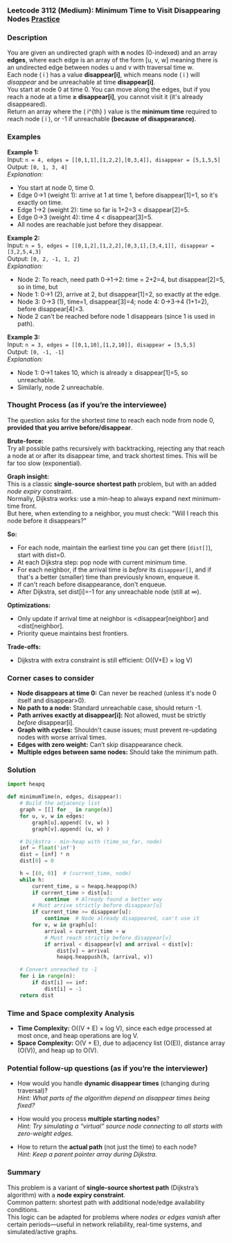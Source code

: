### Leetcode 3112 (Medium): Minimum Time to Visit Disappearing Nodes [Practice](https://leetcode.com/problems/minimum-time-to-visit-disappearing-nodes)

### Description  
You are given an undirected graph with **n** nodes (0-indexed) and an array **edges**, where each edge is an array of the form [u, v, w] meaning there is an undirected edge between nodes u and v with traversal time w.  
Each node \( i \) has a value **disappear[i]**, which means node \( i \) will *disappear* and be unreachable at time **disappear[i]**.  
You start at node 0 at time 0. You can move along the edges, but if you reach a node at a time **≥ disappear[i]**, you cannot visit it (it's already disappeared).  
Return an array where the \( i^{th} \) value is the **minimum time** required to reach node \( i \), or -1 if unreachable **(because of disappearance)**.

### Examples  

**Example 1:**  
Input: `n = 4, edges = [[0,1,1],[1,2,2],[0,3,4]], disappear = [5,1,5,5]`  
Output: `[0, 1, 3, 4]`  
*Explanation:*
- You start at node 0, time 0.
- Edge 0→1 (weight 1): arrive at 1 at time 1, before disappear[1]=1, so it's exactly on time.
- Edge 1→2 (weight 2): time so far is 1+2=3 < disappear[2]=5.
- Edge 0→3 (weight 4): time 4 < disappear[3]=5.
- All nodes are reachable just before they disappear.

**Example 2:**  
Input: `n = 5, edges = [[0,1,2],[1,2,2],[0,3,1],[3,4,1]], disappear = [3,2,5,4,3]`  
Output: `[0, 2, -1, 1, 2]`  
*Explanation:*
- Node 2: To reach, need path 0→1→2: time = 2+2=4, but disappear[2]=5, so in time, but
- Node 1: 0→1 (2), arrive at 2, but disappear[1]=2, so exactly at the edge.
- Node 3: 0→3 (1), time=1, disappear[3]=4; node 4: 0→3→4 (1+1=2), before disappear[4]=3.
- Node 2 can't be reached before node 1 disappears (since 1 is used in path).

**Example 3:**  
Input: `n = 3, edges = [[0,1,10],[1,2,10]], disappear = [5,5,5]`  
Output: `[0, -1, -1]`  
*Explanation:*  
- Node 1: 0→1 takes 10, which is already ≥ disappear[1]=5, so unreachable.
- Similarly, node 2 unreachable.

### Thought Process (as if you’re the interviewee)  

The question asks for the shortest *time* to reach each node from node 0, **provided that you arrive before/disappear**.

**Brute-force:**  
Try all possible paths recursively with backtracking, rejecting any that reach a node at or after its disappear time, and track shortest times. This will be far too slow (exponential).

**Graph insight:**  
This is a classic **single-source shortest path** problem, but with an added *node expiry* constraint.  
Normally, Dijkstra works: use a min-heap to always expand next minimum-time front.  
But here, when extending to a neighbor, you must check: "Will I reach this node before it disappears?"

**So:**  
- For each node, maintain the earliest time you can get there (`dist[]`), start with dist=0.
- At each Dijkstra step: pop node with current minimum time.
- For each neighbor, if the arrival time is *before* its `disappear[]`, and if that's a better (smaller) time than previously known, enqueue it.
- If can't reach before disappearance, don't enqueue.
- After Dijkstra, set dist[i]=-1 for any unreachable node (still at ∞).

**Optimizations:**  
- Only update if arrival time at neighbor is <disappear[neighbor] and <dist[neighbor].
- Priority queue maintains best frontiers.

**Trade-offs:**  
- Dijkstra with extra constraint is still efficient: O((V+E) × log V)

### Corner cases to consider  
- **Node disappears at time 0:** Can never be reached (unless it's node 0 itself and disappear>0).
- **No path to a node:** Standard unreachable case, should return -1.
- **Path arrives exactly at disappear[i]:** Not allowed, must be strictly *before* disappear[i].
- **Graph with cycles:** Shouldn't cause issues; must prevent re-updating nodes with worse arrival times.
- **Edges with zero weight:** Can’t skip disappearance check.
- **Multiple edges between same nodes:** Should take the minimum path.

### Solution

```python
import heapq

def minimumTime(n, edges, disappear):
    # Build the adjacency list
    graph = [[] for _ in range(n)]
    for u, v, w in edges:
        graph[u].append( (v, w) )
        graph[v].append( (u, w) )

    # Dijkstra - min-heap with (time_so_far, node)
    inf = float('inf')
    dist = [inf] * n
    dist[0] = 0

    h = [(0, 0)]  # (current_time, node)
    while h:
        current_time, u = heapq.heappop(h)
        if current_time > dist[u]:
            continue  # Already found a better way
        # Must arrive strictly before disappear[u]
        if current_time >= disappear[u]:
            continue  # Node already disappeared, can't use it
        for v, w in graph[u]:
            arrival = current_time + w
            # Must reach strictly before disappear[v]
            if arrival < disappear[v] and arrival < dist[v]:
                dist[v] = arrival
                heapq.heappush(h, (arrival, v))

    # Convert unreached to -1
    for i in range(n):
        if dist[i] == inf:
            dist[i] = -1
    return dist
```

### Time and Space complexity Analysis  

- **Time Complexity:** O((V + E) × log V), since each edge processed at most once, and heap operations are log V.
- **Space Complexity:** O(V + E), due to adjacency list (O(E)), distance array (O(V)), and heap up to O(V).

### Potential follow-up questions (as if you’re the interviewer)  

- How would you handle **dynamic disappear times** (changing during traversal)?  
  *Hint: What parts of the algorithm depend on disappear times being fixed?*

- How would you process **multiple starting nodes**?  
  *Hint: Try simulating a “virtual” source node connecting to all starts with zero-weight edges.*

- How to return the **actual path** (not just the time) to each node?  
  *Hint: Keep a parent pointer array during Dijkstra.*

### Summary
This problem is a variant of **single-source shortest path** (Dijkstra’s algorithm) with a **node expiry constraint**.  
Common pattern: shortest path with additional node/edge availability conditions.  
This logic can be adapted for problems where *nodes or edges vanish* after certain periods—useful in network reliability, real-time systems, and simulated/active graphs.